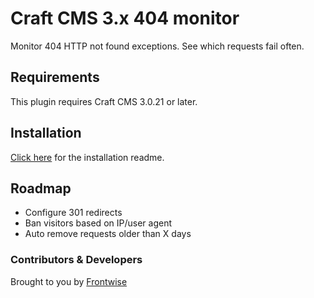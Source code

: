 # Craft CMS 3.x 404 monitor

Monitor 404 HTTP not found exceptions. See which requests fail often.

## Requirements
This plugin requires Craft CMS 3.0.21 or later.

## Installation

[Click here](INSTALL.md) for the installation readme.

## Roadmap
 - Configure 301 redirects
 - Ban visitors based on IP/user agent
 - Auto remove requests older than X days

### Contributors & Developers
Brought to you by [Frontwise](https://frontwise.com)